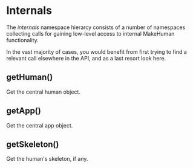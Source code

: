 # Internals

The *internals* namespace hierarcy consists of a number of namespaces collecting calls for gaining low-level access to internal MakeHuman functionality.

In the vast majority of cases, you would benefit from first trying to find a relevant call elsewhere in the API, and as a last resort look here.

## getHuman()

Get the central human object.

## getApp()

Get the central app object.

## getSkeleton()

Get the human's skeleton, if any.

